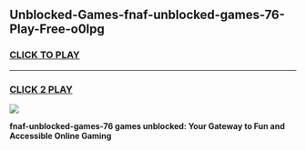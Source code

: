 
## Unblocked-Games-fnaf-unblocked-games-76-Play-Free-o0lpg
<h3>
<a href="https://premium76.site?title=fnaf-unblocked-games-76&ref=21A">CLICK TO PLAY</a></h3>
<hr>

<h3>
<a href="https://premium76.site?title=fnaf-unblocked-games-76&ref=21A">CLICK 2 PLAY</a>
  
</h3>

<a href="https://premium76.site?title=fnaf-unblocked-games-76&ref=21A"><img src="https://clearcache.store/games.png"></a>


**fnaf-unblocked-games-76 games unblocked: Your Gateway to Fun and Accessible Online Gaming**
